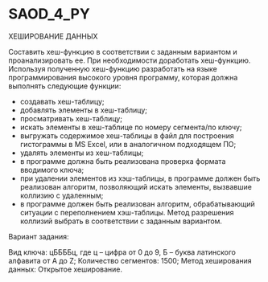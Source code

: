 # SAOD_4_PY
ХЕШИРОВАНИЕ ДАННЫХ

Составить хеш-функцию в соответствии с заданным вариантом и проанализировать ее. При необходимости доработать хеш-функцию. Используя полученную хеш-функцию разработать на языке программирования высокого уровня программу, которая должна выполнять следующие функции:
- создавать хеш-таблицу;
- добавлять элементы в хеш-таблицу;
- просматривать хеш-таблицу;
- искать элементы в хеш-таблице по номеру сегмента/по ключу;
- выгружать содержимое хеш-таблицы в файл для построения гистограммы в MS Excel, или в аналогичном подходящем ПО;
- удалять элементы из хеш-таблицы;
- в программе должна быть реализована проверка формата вводимого ключа;
- при удалении элементов из хэш-таблицы, в программе должен быть реализован алгоритм, позволяющий искать элементы, вызвавшие коллизию с удаленным;
- в программе должен быть реализован алгоритм, обрабатывающий ситуации с переполнением хэш-таблицы.
Метод разрешения коллизий выбрать в соответствии с заданным вариантом.

Вариант задания:

Вид ключа: цББББц, где ц – цифра от 0 до 9, Б – буква латинского алфавита от A до Z;
Количество сегментов: 1500;
Метод хеширования данных: Открытое хеширование.
